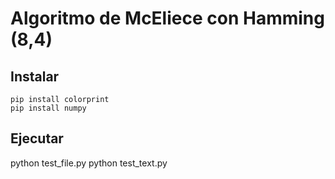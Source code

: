 # Algoritmo de McEliece con Hamming (8,4)

## Instalar
```
pip install colorprint
pip install numpy
```

## Ejecutar
python test_file.py
python test_text.py
